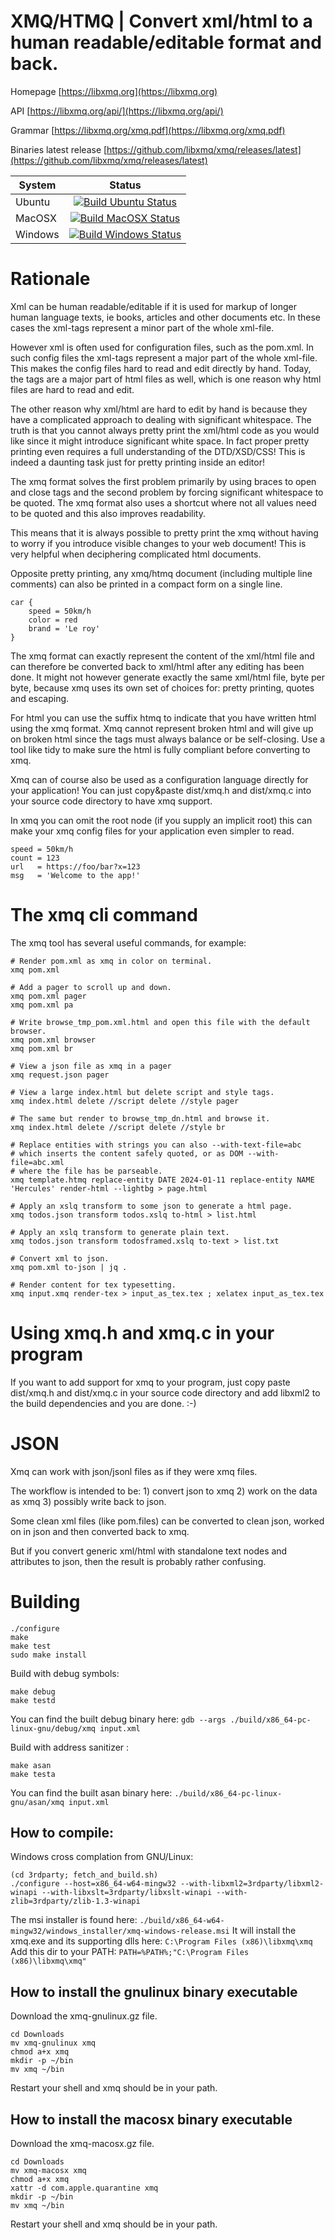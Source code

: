 # XMQ/HTMQ | Convert xml/html to a human readable/editable format and back.

Homepage [https://libxmq.org](https://libxmq.org)

API [https://libxmq.org/api/](https://libxmq.org/api/)

Grammar [https://libxmq.org/xmq.pdf](https://libxmq.org/xmq.pdf)

Binaries latest release [https://github.com/libxmq/xmq/releases/latest](https://github.com/libxmq/xmq/releases/latest)

| System       | Status        |
| ------------ |:-------------:|
| Ubuntu | [![Build Ubuntu Status](https://github.com/libxmq/xmq/workflows/Build%20Ubuntu/badge.svg)](https://github.com/libxmq/xmq/actions)|
| MacOSX | [![Build MacOSX Status](https://github.com/libxmq/xmq/workflows/Build%20MacOSX/badge.svg)](https://github.com/libxmq/xmq/actions)|
| Windows | [![Build Windows Status](https://github.com/libxmq/xmq/workflows/Build%20Windows/badge.svg)](https://github.com/libxmq/xmq/actions)|

# Rationale

Xml can be human readable/editable if it is used for markup of longer
human language texts, ie books, articles and other documents etc. In
these cases the xml-tags represent a minor part of the whole xml-file.

However xml is often used for configuration files, such as the
pom.xml. In such config files the xml-tags represent a major part of
the whole xml-file. This makes the config files hard to read and edit
directly by hand. Today, the tags are a major part of html files as
well, which is one reason why html files are hard to read and edit.

The other reason why xml/html are hard to edit by hand is because they
have a complicated approach to dealing with significant
whitespace. The truth is that you cannot always pretty print the
xml/html code as you would like since it might introduce significant
white space. In fact proper pretty printing even requires a full
understanding of the DTD/XSD/CSS! This is indeed a daunting task just
for pretty printing inside an editor!

The xmq format solves the first problem primarily by using braces to
open and close tags and the second problem by forcing significant
whitespace to be quoted. The xmq format also uses a shortcut where
not all values need to be quoted and this also improves readability.

This means that it is always possible to pretty print the xmq without
having to worry if you introduce visible changes to your web document!
This is very helpful when deciphering complicated html documents.

Opposite pretty printing, any xmq/htmq document (including multiple
line comments) can also be printed in a compact form on a single line.

```
car {
    speed = 50km/h
    color = red
    brand = 'Le roy'
}
```

The xmq format can exactly represent the content of the xml/html file
and can therefore be converted back to xml/html after any editing has
been done. It might not however generate exactly the same xml/html
file, byte per byte, because xmq uses its own set of choices for:
pretty printing, quotes and escaping.

For html you can use the suffix htmq to indicate that you have written
html using the xmq format. Xmq cannot represent broken html and will
give up on broken html since the tags must always balance or be
self-closing. Use a tool like tidy to make sure the html is fully
compliant before converting to xmq.

Xmq can of course also be used as a configuration language directly
for your application! You can just copy&paste dist/xmq.h and
dist/xmq.c into your source code directory to have xmq support.

In xmq you can omit the root node (if you supply an implicit root) this
can make your xmq config files for your application even simpler to read.
```
speed = 50km/h
count = 123
url   = https://foo/bar?x=123
msg   = 'Welcome to the app!'
```

# The xmq cli command

The xmq tool has several useful commands, for example:

```shell
# Render pom.xml as xmq in color on terminal.
xmq pom.xml

# Add a pager to scroll up and down.
xmq pom.xml pager
xmq pom.xml pa

# Write browse_tmp_pom.xml.html and open this file with the default browser.
xmq pom.xml browser
xmq pom.xml br

# View a json file as xmq in a pager
xmq request.json pager

# View a large index.html but delete script and style tags.
xmq index.html delete //script delete //style pager

# The same but render to browse_tmp_dn.html and browse it.
xmq index.html delete //script delete //style br

# Replace entities with strings you can also --with-text-file=abc
# which inserts the content safely quoted, or as DOM --with-file=abc.xml
# where the file has be parseable.
xmq template.htmq replace-entity DATE 2024-01-11 replace-entity NAME 'Hercules' render-html --lightbg > page.html

# Apply an xslq transform to some json to generate a html page.
xmq todos.json transform todos.xslq to-html > list.html

# Apply an xslq transform to generate plain text.
xmq todos.json transform todosframed.xslq to-text > list.txt

# Convert xml to json.
xmq pom.xml to-json | jq .

# Render content for tex typesetting.
xmq input.xmq render-tex > input_as_tex.tex ; xelatex input_as_tex.tex
```

# Using xmq.h and xmq.c in your program

If you want to add support for xmq to your program, just copy paste
dist/xmq.h and dist/xmq.c in your source code directory and add
libxml2 to the build dependencies and you are done. :-)

# JSON

Xmq can work with json/jsonl files as if they were xmq files.

The workflow is intended to be: 1) convert json to xmq 2) work on the data as xmq 3) possibly write back to json.

Some clean xml files (like pom.files) can be converted to clean json, worked on in json and then converted back to xmq.

But if you convert generic xml/html with standalone text nodes and attributes to json, then the result is probably rather confusing.

# Building

```
./configure
make
make test
sudo make install
```

Build with debug symbols:
```
make debug
make testd
```

You can find the built debug binary here:
`gdb --args ./build/x86_64-pc-linux-gnu/debug/xmq input.xml`

Build with address sanitizer :
```
make asan
make testa
```

You can find the built asan binary here:
`./build/x86_64-pc-linux-gnu/asan/xmq input.xml`

## How to compile:

Windows cross complation from GNU/Linux:
```
(cd 3rdparty; fetch_and_build.sh)
./configure --host=x86_64-w64-mingw32 --with-libxml2=3rdparty/libxml2-winapi --with-libxslt=3rdparty/libxslt-winapi --with-zlib=3rdparty/zlib-1.3-winapi
```

The msi installer is found here: `./build/x86_64-w64-mingw32/windows_installer/xmq-windows-release.msi`
It will install the xmq.exe and its supporting dlls here: `C:\Program Files (x86)\libxmq\xmq`
Add this dir to your PATH: `PATH=%PATH%;"C:\Program Files (x86)\libxmq\xmq"`

## How to install the gnulinux binary executable

Download the xmq-gnulinux.gz file.
```
cd Downloads
mv xmq-gnulinux xmq
chmod a+x xmq
mkdir -p ~/bin
mv xmq ~/bin
```
Restart your shell and xmq should be in your path.

## How to install the macosx binary executable

Download the xmq-macosx.gz file.
```
cd Downloads
mv xmq-macosx xmq
chmod a+x xmq
xattr -d com.apple.quarantine xmq
mkdir -p ~/bin
mv xmq ~/bin
```
Restart your shell and xmq should be in your path.